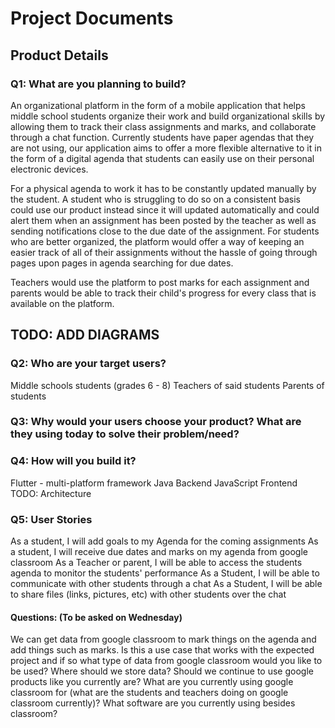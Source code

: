 # Project Documents

## Product Details

### Q1: What are you planning to build?
An organizational platform in the form of a mobile application that helps middle school students organize their work and build organizational skills by allowing them to track their class assignments and marks, and collaborate through a chat function. Currently students have paper agendas that they are not using, our application aims to offer a more flexible alternative to it in the form of a digital agenda that students can easily use on their personal electronic devices. 

For a physical agenda to work it has to be constantly updated manually by the student. A student who is struggling to do so on a consistent basis could use our product instead since it will updated automatically and could alert them when an assignment has been posted by the teacher as well as sending notifications close to the due date of the assignment. For students who are better organized, the platform would offer a way of keeping an easier track of all of their assignments without the hassle of going through pages upon pages in agenda searching for due dates.

Teachers would use the platform to post marks for each assignment and parents would be able to track their child's progress for every class that is available on the platform.

## TODO: ADD DIAGRAMS


### Q2: Who are your target users?
Middle schools students (grades 6 - 8)
Teachers of said students
Parents of students

### Q3: Why would your users choose your product? What are they using today to solve their problem/need?



### Q4: How will you build it?
Flutter - multi-platform framework
Java Backend
JavaScript Frontend
TODO: Architecture

### Q5: User Stories
As a student, I will add goals to my Agenda for the coming assignments
As a student, I will receive due dates and marks on my agenda from google classroom
As a Teacher or parent, I will be able to access the students agenda to monitor the students' performance 
As a Student, I will be able to communicate with other students through a chat 
As a Student, I will be able to share files (links, pictures, etc) with other students over the chat




#### Questions: (To be asked on Wednesday)
We can get data from google classroom to mark things on the agenda and add things such as marks. Is this a use case that works with the expected project and if so what type of data from google classroom would you like to be used?
Where should we store data? Should we continue to use google products like you currently are?
What are you currently using google classroom for (what are the students and teachers doing on google classroom currently)? What software are you currently using besides classroom? 
